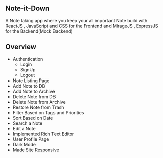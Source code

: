 
## Note-it-Down

A Note taking app where you keep your all important Note build with ReactJS , JavaScript and CSS for the Frontend and MirageJS , ExpressJS for the Backend(Mock Backend)

## Overview

- Authentication
  - Login
  - SignUp
  - Logout
- Note Listing Page
- Add Note to DB
- Add Note to Archive
- Delete Note from DB
- Delete Note from Archive
- Restore Note from Trash
- Filter Based on Tags and Priorities 
- Sort Based on Date 
- Search a Note 
- Edit a Note
- Implemented Rich Text Editor 
- User Profile Page
- Dark Mode
- Made Site Responsive
